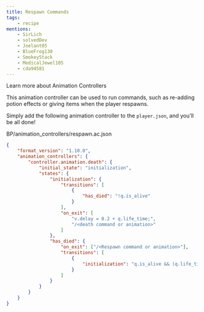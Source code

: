 ```yaml
---
title: Respawn Commands
tags:
    - recipe
mentions:
    - SirLich
    - solvedDev
    - Joelant05
    - BlueFrog130
    - SmokeyStack
    - MedicalJewel105
    - cda94581
---
```


<BButton color="blue" link="animation-controllers-intro">Learn more about Animation Controllers</BButton>

This animation controller can be used to run commands, such as re-adding potion effects or giving items when the player respawns.

Simply add the following animation controller to the `player.json`, and you'll be all done!

<CodeHeader>BP/animation_controllers/respawn.ac.json</CodeHeader>

```json
{
	"format_version": "1.10.0",
	"animation_controllers": {
		"controller.animation.death": {
			"initial_state": "initialization",
			"states": {
				"initialization": {
					"transitions": [
						{
							"has_died": "!q.is_alive"
						}
					],
					"on_exit": [
						"v.delay = 0.2 + q.life_time;",
						"/<death command or animation>"
					]
				},
				"has_died": {
					"on_exit": ["/<Respawn command or animation>"],
					"transitions": [
						{
							"initialization": "q.is_alive && (q.life_time >= v.delay)"
						}
					]
				}
			}
		}
	}
}
```
